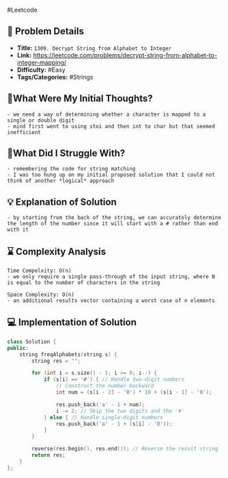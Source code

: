 #Leetcode
## 📝 Problem Details

- **Title:** `1309. Decrypt String from Alphabet to Integer`
- **Link:** https://leetcode.com/problems/decrypt-string-from-alphabet-to-integer-mapping/
- **Difficulty:** #Easy 
- **Tags/Categories:** #Strings 

## 💭What Were My Initial Thoughts?

```
- we need a way of determining whether a character is mapped to a single or double digit
- mind first went to using stoi and then int to char but that seemed inefficient
```

## 🤔What Did I Struggle With?

```
- remembering the code for string matching 
- I was too hung up on my initial proposed solution that I could not think of another *logical* approach
```

## 💡 Explanation of Solution

```
- by starting from the back of the string, we can accurately determine the length of the number since it will start with a # rather than end with it 
```

## ⌛ Complexity Analysis

```
Time Compelxity: O(n)
- we only require a single pass-through of the input string, where N is equal to the number of characters in the string

Space Complexity: O(n)
- an additional results vector containing a worst case of n elements

```

## 💻 Implementation of Solution

```cpp
class Solution {
public:
    string freqAlphabets(string s) {
        string res = "";

        for (int i = s.size() - 1; i >= 0; i--) {
            if (s[i] == '#') { // Handle two-digit numbers
                // Construct the number backward
                int num = (s[i - 2] - '0') * 10 + (s[i - 1] - '0'); 

                res.push_back('a' - 1 + num);
                i -= 2; // Skip the two digits and the '#'
            } else { // Handle single-digit numbers
                res.push_back('a' - 1 + (s[i] - '0'));
            }
        }

        reverse(res.begin(), res.end()); // Reverse the result string
        return res;
    }
};
```
